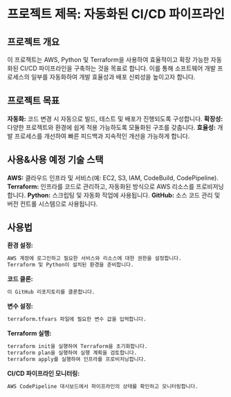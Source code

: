 # 프로젝트 제목: 자동화된 CI/CD 파이프라인

## 프로젝트 개요
이 프로젝트는 AWS, Python 및 Terraform을 사용하여 효율적이고 확장 가능한 자동화된 CI/CD 파이프라인을 구축하는 것을 목표로 합니다.
이를 통해 소프트웨어 개발 프로세스의 일부를 자동화하여 개발 효율성과 배포 신뢰성을 높이고자 합니다.

## 프로젝트 목표
**자동화:** 코드 변경 시 자동으로 빌드, 테스트 및 배포가 진행되도록 구성합니다.
**확장성:** 다양한 프로젝트와 환경에 쉽게 적용 가능하도록 모듈화된 구조를 갖춥니다.
**효율성:** 개발 프로세스를 개선하여 빠른 피드백과 지속적인 개선을 가능하게 합니다.

## 사용&사용 예정 기술 스택
**AWS:** 클라우드 인프라 및 서비스(예: EC2, S3, IAM, CodeBuild, CodePipeline).
**Terraform:** 인프라를 코드로 관리하고, 자동화된 방식으로 AWS 리소스를 프로비저닝합니다.
**Python:** 스크립팅 및 자동화 작업에 사용됩니다.
**GitHub:** 소스 코드 관리 및 버전 컨트롤 시스템으로 사용됩니다.

## 사용법
**환경 설정:**
```bash
AWS 계정에 로그인하고 필요한 서비스와 리소스에 대한 권한을 설정합니다.
Terraform 및 Python이 설치된 환경을 준비합니다.
```

**코드 클론:**
```bash
이 GitHub 리포지토리를 클론합니다.
```

**변수 설정:**
```bash
terraform.tfvars 파일에 필요한 변수 값을 입력합니다.
```

**Terraform 실행:**
```bash
terraform init을 실행하여 Terraform을 초기화합니다.
terraform plan을 실행하여 실행 계획을 검토합니다.
terraform apply를 실행하여 인프라를 프로비저닝합니다.
```

**CI/CD 파이프라인 모니터링:**
```bash
AWS CodePipeline 대시보드에서 파이프라인의 상태를 확인하고 모니터링합니다.
```
